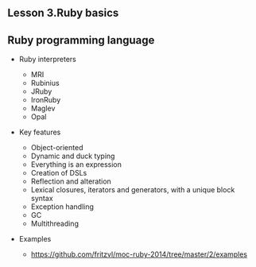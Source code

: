 Lesson 3.Ruby basics
------------------

Ruby programming language
---------------

* Ruby interpreters
  * MRI
  * Rubinius
  * JRuby
  * IronRuby
  * Maglev
  * Opal

* Key features
  * Object-oriented
  * Dynamic and duck typing
  * Everything is an expression
  * Creation of DSLs
  * Reflection and alteration
  * Lexical closures, iterators and generators, with a unique block syntax
  * Exception handling
  * GC
  * Multithreading

* Examples
  * https://github.com/fritzvl/moc-ruby-2014/tree/master/2/examples

